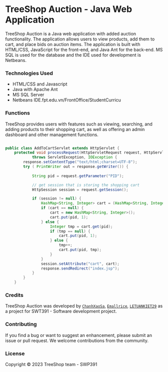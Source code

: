 # TreeShop Auction - Java Web Application

TreeShop Auction is a Java web application with added auction functionality. The application allows users to view products, add them to cart, and place bids on auction items. The application is built with HTML/CSS, JavaScript for the front-end, and Java Ant for the back-end. MS SQL is used for the database and the IDE used for development is Netbeans.



### Technologies Used

* HTML/CSS and Javascript 
* Java with Apache Ant
* MS SQL Server
* Netbeans IDE.fpt.edu.vn/FrontOffice/StudentCurricu

### Functions

TreeShop provides users with features such as viewing, searching, and adding products to their shopping cart, as well as offering an admin dashboard and other management functions.

```java

public class AddToCartServlet extends HttpServlet {
    protected void processRequest(HttpServletRequest request, HttpServletResponse response)
            throws ServletException, IOException {
        response.setContentType("text/html;charset=UTF-8");
        try ( PrintWriter out = response.getWriter()) {
            
            String pid = request.getParameter("PID");

            // get session that is storing the shopping cart
            HttpSession session = request.getSession();

            if (session != null) {
                HashMap<String, Integer> cart = (HashMap<String, Integer>) session.getAttribute("cart");
                if (cart == null) {   
                    cart = new HashMap<String, Integer>();
                    cart.put(pid, 1);
                } else {
                    Integer tmp = cart.get(pid);
                    if (tmp == null) {
                        cart.put(pid, 1);
                    } else {
                        tmp++;
                        cart.put(pid, tmp);
                    }
                }
                session.setAttribute("cart", cart);
                response.sendRedirect("index.jsp");
            }
        }
    }

```

### Credits

TreeShop Auction was developed by [`ChanhXaoSa`](https://github.com/ChanhXaoSa), [`Emallrice`](https://github.com/emallrice), [`LETUANKIET29`](https://github.com/LETUANKIET29) as a project for SWT391 - Software development project.

### Contributing

If you find a bug or want to suggest an enhancement, please submit an issue or pull request. We welcome contributions from the community.

### License

Copyright © 2023 TreeShop team - SWP391
